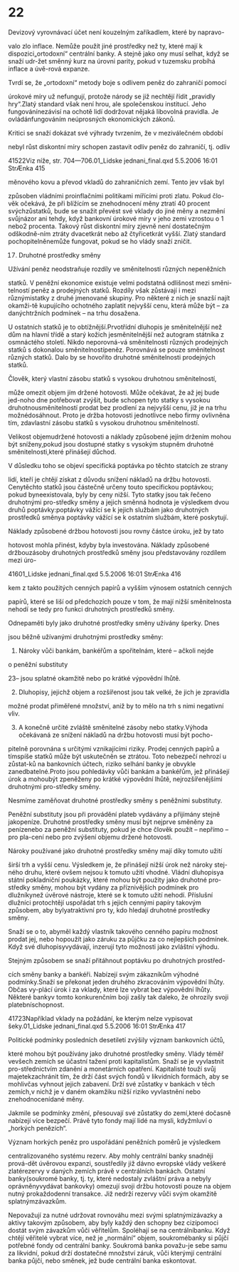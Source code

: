 # 22

Devizový vyrovnávací účet není kouzelným zaříkadlem, které by napravo-

valo zlo inflace. Nemůže použít jiné prostředky než ty, které mají k dispozici„ortodoxní“ centrální banky. A stejně jako ony musí selhat, když se snaží udr-žet směnný kurz na úrovni parity, pokud v tuzemsku probíhá inflace a úvě-rová expanze.

Tvrdí se, že „ortodoxní“ metody boje s odlivem peněz do zahraničí pomocí

úrokové míry už nefungují, protože národy se již nechtějí řídit „pravidly hry“.Zlatý standard však není hrou, ale společenskou institucí. Jeho fungovánínezávisí na ochotě lidí dodržovat nějaká libovolná pravidla. Je ovládánfungováním neúprosných ekonomických zákonů.

Kritici se snaží dokázat své výhrady tvrzením, že v meziválečném období

nebyl růst diskontní míry schopen zastavit odliv peněz do zahraničí, tj. odliv

41522Viz níže, str. 704—706.01_Lidske jednani_final.qxd 5.5.2006 16:01 StrÆnka 415

měnového kovu a převod vkladů do zahraničních zemí. Tento jev však byl

způsoben vládními proinflačními politikami mířícími proti zlatu. Pokud člo-věk očekává, že při blížícím se znehodnocení měny ztratí 40 procent svýchzůstatků, bude se snažit převést své vklady do jiné měny a nezmění svůjnázor ani tehdy, když bankovní úrokové míry v jeho zemi vzrostou o 1 nebo2 procenta. Takový růst diskontní míry zjevně není dostatečným odškodně-ním ztráty dvacetkrát nebo až čtyřicetkrát vyšší. Zlatý standard pochopitelněnemůže fungovat, pokud se ho vlády snaží zničit.

17. Druhotné prostředky směny

Užívání peněz neodstraňuje rozdíly ve směnitelnosti různých nepeněžních

statků. V peněžní ekonomice existuje velmi podstatná odlišnost mezi směni-telností peněz a prodejných statků. Rozdíly však zůstávají i mezi různýmistatky z druhé jmenované skupiny. Pro některé z nich je snazší najít okamži-tě kupujícího ochotného zaplatit nejvyšší cenu, která může být – za danýchtržních podmínek – na trhu dosažena.

U ostatních statků je to obtížnější.Prvotřídní dluhopis je směnitelnější než dům na hlavní třídě a starý kožich jesměnitelnější než autogram státníka z osmnáctého století. Nikdo neporovná-vá směnitelnosti různých prodejných statků s dokonalou směnitelnostípeněz. Porovnává se pouze směnitelnost různých statků. Dalo by se hovořito druhotné směnitelnosti prodejných statků.

Člověk, který vlastní zásobu statků s vysokou druhotnou směnitelností,

může omezit objem jím držené hotovosti. Může očekávat, že až jej bude jed-noho dne potřebovat zvýšit, bude schopen tyto statky s vysokou druhotnousměnitelností prodat bez prodlení za nejvyšší cenu, již je na trhu možnédosáhnout. Proto je držba hotovosti jednotlivce nebo firmy ovlivněna tím, zdavlastní zásobu statků s vysokou druhotnou směnitelností.

Velikost objemudržené hotovosti a náklady způsobené jejím držením mohou být sníženy,pokud jsou dostupné statky s vysokým stupněm druhotné směnitelnosti,které přinášejí důchod.

V důsledku toho se objeví specifická poptávka po těchto statcích ze strany

lidí, kteří je chtějí získat z důvodu snížení nákladů na držbu hotovosti. Cenytěchto statků jsou částečně určeny touto specifickou poptávkou; pokud byneexistovala, byly by ceny nižší. Tyto statky jsou tak řečeno druhotnými pro-středky směny a jejich směnná hodnota je výsledkem dvou druhů poptávky:poptávky vážící se k jejich službám jako druhotných prostředků směnya poptávky vážící se k ostatním službám, které poskytují.

Náklady způsobené držbou hotovosti jsou rovny částce úroku, jež by tato

hotovost mohla přinést, kdyby byla investována. Náklady způsobené držbouzásoby druhotných prostředků směny jsou představovány rozdílem mezi úro-

41601_Lidske jednani_final.qxd 5.5.2006 16:01 StrÆnka 416

kem z takto použitých cenných papírů a vyšším výnosem ostatních cenných

papírů, které se liší od předchozích pouze v tom, že mají nižší směnitelnosta nehodí se tedy pro funkci druhotných prostředků směny.

Odnepaměti byly jako druhotné prostředky směny užívány šperky. Dnes

jsou běžně užívanými druhotnými prostředky směny:

1. Nároky vůči bankám, bankéřům a spořitelnám, které – ačkoli nejde

o peněžní substituty

23– jsou splatné okamžitě nebo po krátké výpovědní lhůtě.

2. Dluhopisy, jejichž objem a rozšířenost jsou tak velké, že jich je zpravidla

možné prodat přiměřené množství, aniž by to mělo na trh s nimi negativní vliv.

3. A konečně určité zvláště směnitelné zásoby nebo statky.Výhoda očekávaná ze snížení nákladů na držbu hotovosti musí být pocho-

pitelně porovnána s určitými vznikajícími riziky. Prodej cenných papírů a tímspíše statků může být uskutečněn se ztrátou. Toto nebezpečí nehrozí u zůstat-ků na bankovních účtech, riziko selhání banky je obvykle zanedbatelné.Proto jsou pohledávky vůči bankám a bankéřům, jež přinášejí úrok a mohoubýt zpeněženy po krátké výpovědní lhůtě, nejrozšířenějšími druhotnými pro-středky směny.

Nesmíme zaměňovat druhotné prostředky směny s peněžními substituty.

Peněžní substituty jsou při provádění plateb vydávány a přijímány stejně jakopeníze. Druhotné prostředky směny musí být nejprve směněny za penízenebo za peněžní substituty, pokud je chce člověk použít – nepřímo – pro pla-cení nebo pro zvýšení objemu držené hotovosti.

Nároky používané jako druhotné prostředky směny mají díky tomuto užití

širší trh a vyšší cenu. Výsledkem je, že přinášejí nižší úrok než nároky stej-ného druhu, které ovšem nejsou k tomuto užití vhodné. Vládní dluhopisya státní pokladniční poukázky, které mohou být použity jako druhotné pro-středky směny, mohou být vydány za příznivějších podmínek pro dlužníkynež úvěrové nástroje, které se k tomuto užití nehodí. Příslušní dlužníci protochtějí uspořádat trh s jejich cennými papíry takovým způsobem, aby bylyatraktivní pro ty, kdo hledají druhotné prostředky směny.

Snaží se o to, abyměl každý vlastník takového cenného papíru možnost prodat jej, nebo hopoužít jako záruku za půjčku za co nejlepších podmínek. Když své dluhopisyvydávají, inzerují tyto možnosti jako zvláštní výhodu.

Stejným způsobem se snaží přitáhnout poptávku po druhotných prostřed-

cích směny banky a bankéři. Nabízejí svým zákazníkům výhodné podmínky.Snaží se překonat jeden druhého zkracováním výpovědní lhůty. Občas vy-plácí úrok i za vklady, které lze vybrat bez výpovědní lhůty. Některé bankyv tomto konkurenčním boji zašly tak daleko, že ohrozily svoji platebníschopnost.

41723Například vklady na požádání, ke kterým nelze vypisovat šeky.01_Lidske jednani_final.qxd 5.5.2006 16:01 StrÆnka 417

Politické podmínky posledních desetiletí zvýšily význam bankovních účtů,

které mohou být používány jako druhotné prostředky směny. Vlády téměř vevšech zemích se účastní tažení proti kapitalistům. Snaží se je vyvlastnit pro-střednictvím zdanění a monetárních opatření. Kapitalisté touží svůj majetekzachránit tím, že drží část svých fondů v likvidních formách, aby se mohlivčas vyhnout jejich zabavení. Drží své zůstatky v bankách v těch zemích,v nichž je v daném okamžiku nižší riziko vyvlastnění nebo znehodnocenídané měny.

Jakmile se podmínky změní, přesouvají své zůstatky do zemí,které dočasně nabízejí více bezpečí. Právě tyto fondy mají lidé na mysli, kdyžmluví o „horkých penězích“.

Význam horkých peněz pro uspořádání peněžních poměrů je výsledkem

centralizovaného systému rezerv. Aby mohly centrální banky snadněji prová-dět úvěrovou expanzi, soustředily již dávno evropské vlády veškeré zlatérezervy v daných zemích právě v centrálních bankách. Ostatní banky(soukromé banky, tj. ty, které nedostaly zvláštní práva a nebyly oprávněnyvydávat bankovky) omezují svoji držbu hotovosti pouze na objem nutný prokaždodenní transakce. Již nedrží rezervy vůči svým okamžitě splatnýmzávazkům.

Nepovažují za nutné udržovat rovnováhu mezi svými splatnýmizávazky a aktivy takovým způsobem, aby byly každý den schopny bez cizípomoci dostát svým závazkům vůči věřitelům. Spoléhají se na centrálníbanku. Když chtějí věřitelé vybrat více, než je „normální“ objem, soukromébanky si půjčí potřebné fondy od centrální banky. Soukromá banka považu-je sebe samu za likvidní, pokud drží dostatečné množství záruk, vůči kterýmjí centrální banka půjčí, nebo směnek, jež bude centrální banka eskontovat.

